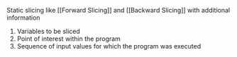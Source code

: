 Static slicing like [[Forward Slicing]] and [[Backward Slicing]] with additional information 

1. Variables to be sliced 
2. Point of interest within the program 
3. Sequence of input values for which the program was executed 

